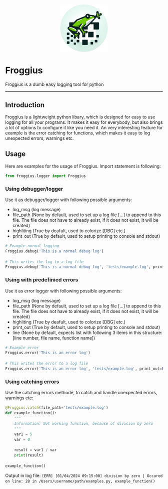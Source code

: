 <p align="center">
  <img src="https://github.com/zlElo/Froggius/blob/main/res/froggius-cropped.png?raw=true" style="width: 30%">
</p>

# Froggius
Froggius is a dumb easy logging tool for python

---------

## Introduction
Froggius is a lightweight python libary, which is designed for easy to use logging for all your programs. It makes it easy for everybody, but also brings a lot of options to configure it like you need it. An very interesting feature for example is the error catching for functions, which makes it easy to log unexpected errors, warnings etc.


## Usage
Here are examples for the usage of Froggius. Import statement is following:

```py
from froggius.logger import Froggius
```

### Using debugger/logger
Use it as debugger/logger with following possible arguments:
- log_msg (log message)
- file_path (None by default, used to set up a log file [...] to append to this file. The file does not have to already exist, if it does not exist, it will be created)
- highliting (True by deafult, used to colorize [DBG] etc.)
- print_out (True by default, used to setup printing to console and stdout)

```py
# Example normal logging
Froggius.debug('This is a normal debug log')

# This writes the log to a log file
Froggius.debug('This is a normal debug log', 'tests/example.log', print_out=False)
```

### Using with predefinied errors
Use it as error logger with following possible arguments:
- log_msg (log message)
- file_path (None by default, used to set up a log file [...] to append to this file. The file does not have to already exist, if it does not exist, it will be created)
- highliting (True by deafult, used to colorize [DBG] etc.)
- print_out (True by default, used to setup printing to console and stdout)
- line (None by default, expects list with following 3 items in this structure: [line number, file name, function name])

```py
# Example error
Froggius.error('This is an error log')

# This writes the error to a log file
Froggius.error('This is an error log', 'tests/example.log', print_out=False)
```

### Using catching errors
Use the catching errors methode, to catch and handle unexpected errors, warnings etc:

```py
@Froggius.catch(file_path='tests/example.log')
def example_function():
    """
    Information: Not working function, because of division by zero
    """
    var1 = 5
    var = 0

    result = var1 / var
    print(result)

example_function()
```

Output in log file:
`
[ERR] [01/04/2024 09:15:00] division by zero | Occured on line: 28 in /Users/username/path/examples.py, example_function()
`
